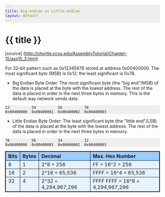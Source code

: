 ```yaml
---
title: Big-endian vs Little-endian 
layout: default
---
```


{{ title }}
================
<head>
<style>
table, th, td {
    border: 1px solid black;
    border-collapse: collapse;
    margin: 5px 0;
    text-align: left;
    vertical-align: top;
}
th { background-color: #99ccff; }
tr { background-color: #e6f2ff; }
pre {
    background: #eee !important;
    display: block;
    font-family: monospace;
    white-space: pre;
    margin: 1em 0;
}
</style>
</head>

[source] (http://chortle.ccsu.edu/AssemblyTutorial/Chapter-15/ass15_3.html)

For 32-bit pattern such as 0x12345678 stored at address 0x00400000. The most significant byte (MSB) is 0x12; the least significant is 0x78.

* Big Endian Byte Order: The most significant byte (the "big end"/MSB) of the data is placed at the byte with the lowest address. The rest of the data is placed in order in the next three bytes in memory. This is the default way network sends data.

```
12          34          56          78
0x00400000  0x00400001  0x00400002  0x00400003
```

* Little Endian Byte Order: The least significant byte (the "little end"/LSB) of the data is placed at the byte with the lowest address. The rest of the data is placed in order in the next three bytes in memory.

```
78          56          34          12
0x00400000  0x00400001  0x00400002  0x00400003
```

| Bits | Bytes | Decimal | Max. Hex Number |
| --- | --- | --- | --- |
| 8 | 1 | 2^8 = 256 | FF = 16^2 = 256 |
| 16 | 2 | 2^16 = 65,536 | FFFF = 16^4 = 65,536 |
| 32 | 4 | 2^32 = 4,294,967,296 | FFFF FFFF = 16^8 = 4,294,967,296 |

